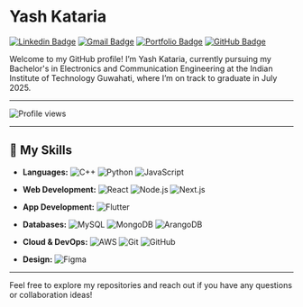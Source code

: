 # Yash Kataria

[![Linkedin Badge](https://img.shields.io/badge/-Yash%20Kataria-blue?style=flat-square&logo=Linkedin&logoColor=white&link=https://www.linkedin.com/in/yash-kataria-4839a01b3/)](https://www.linkedin.com/in/yash-kataria-4839a01b3/)
[![Gmail Badge](https://img.shields.io/badge/-yashkataria15@gmail.com-c14438?style=flat-square&logo=Gmail&logoColor=white&link=mailto:yashkataria15@gmail.com)](mailto:yashkataria15@gmail.com)
[![Portfolio Badge](https://img.shields.io/badge/Portfolio-yashkataria.com-blueviolet)](https://yash-kataria.vercel.app/)
[![GitHub Badge](https://img.shields.io/badge/-yashhkataria-181717?style=flat-square&logo=github)](https://github.com/yashhkataria)

Welcome to my GitHub profile! I’m Yash Kataria, currently pursuing my Bachelor's in Electronics and Communication Engineering at the Indian Institute of Technology Guwahati, where I’m on track to graduate in July 2025. 

---

![Profile views](https://komarev.com/ghpvc/?username=yashhkataria&label=PROFILE+VIEWS&color=blue)

---

## 🔧 My Skills

- **Languages:**
  ![C++](https://img.shields.io/badge/-C++-00599C?style=flat-square&logo=c%2B%2B&logoColor=white)
  ![Python](https://img.shields.io/badge/-Python-3776AB?style=flat-square&logo=python&logoColor=white)
  ![JavaScript](https://img.shields.io/badge/-JavaScript-F7DF1E?style=flat-square&logo=javascript&logoColor=black)

- **Web Development:**
  ![React](https://img.shields.io/badge/-React-61DAFB?style=flat-square&logo=react&logoColor=black)
  ![Node.js](https://img.shields.io/badge/-Node.js-339933?style=flat-square&logo=node.js&logoColor=white)
  ![Next.js](https://img.shields.io/badge/-Next.js-000000?style=flat-square&logo=next.js&logoColor=white)

- **App Development:**
  ![Flutter](https://img.shields.io/badge/-Flutter-02569B?style=flat-square&logo=flutter&logoColor=white)

- **Databases:**
  ![MySQL](https://img.shields.io/badge/-MySQL-4479A1?style=flat-square&logo=mysql&logoColor=white)
  ![MongoDB](https://img.shields.io/badge/-MongoDB-47A248?style=flat-square&logo=mongodb&logoColor=white)
  ![ArangoDB](https://img.shields.io/badge/-ArangoDB-973B2F?style=flat-square&logo=arangodb&logoColor=white)

- **Cloud & DevOps:**
  ![AWS](https://img.shields.io/badge/-AWS-232F3E?style=flat-square&logo=amazon-aws&logoColor=white)
  ![Git](https://img.shields.io/badge/-Git-F05032?style=flat-square&logo=git&logoColor=white)
  ![GitHub](https://img.shields.io/badge/-GitHub-181717?style=flat-square&logo=github&logoColor=white)

- **Design:**
  ![Figma](https://img.shields.io/badge/-Figma-F24E1E?style=flat-square&logo=figma&logoColor=white)

---

Feel free to explore my repositories and reach out if you have any questions or collaboration ideas!

